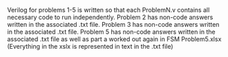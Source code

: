 Verilog for problems 1-5 is written so that each ProblemN.v contains all necessary code to run independently.
Problem 2 has non-code answers written in the associated .txt file.
Problem 3 has non-code answers written in the associated .txt file.
Problem 5 has non-code answers written in the associated .txt file as well as part a worked out again in FSM Problem5.xlsx
(Everything in the xslx is represented in text in the .txt file)


